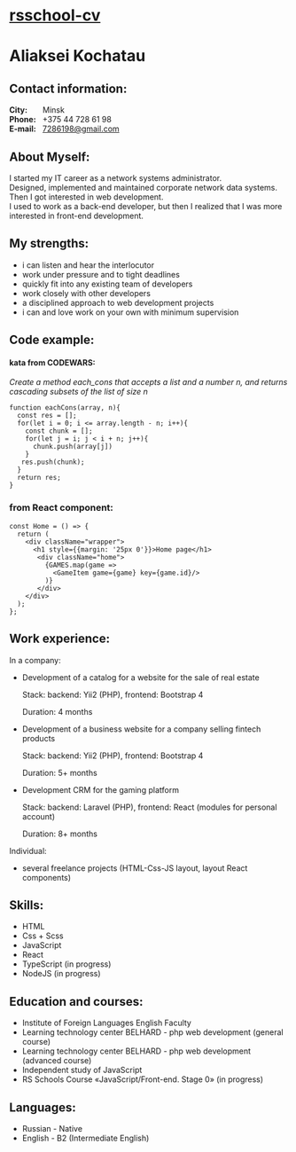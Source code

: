 # [rsschool-cv](https://groot-0320.github.io/rsschool-cv/cv)

# Aliaksei Kochatau

## Contact information:

**City:** &nbsp;&nbsp;&nbsp;&nbsp;&nbsp;&nbsp;Minsk<br/>
**Phone:** &nbsp;&nbsp;+375 44 728 61 98<br/>
**E-mail:** &nbsp;&nbsp;7286198@gmail.com


## About Myself:

I started my IT career as a network systems administrator.<br/>
Designed, implemented and maintained corporate network data systems.
Then I got interested in web development.<br/>
I used to work as a back-end developer, but then I realized that I was more interested
in front-end development.

## My strengths:

- i can listen and hear the interlocutor
- work under pressure and to tight deadlines
- quickly fit into any existing team of developers
- work closely with other developers
- a disciplined approach to web development projects
- i can and love work on your own with minimum supervision

## Code example:

#### kata from CODEWARS:

*Create a method each_cons that accepts a list and a number n, and returns cascading
subsets of the list of size n*

```
function eachCons(array, n){
  const res = [];
  for(let i = 0; i <= array.length - n; i++){
    const chunk = [];
    for(let j = i; j < i + n; j++){
      chunk.push(array[j])
    }
   res.push(chunk);
  }
  return res;
}
```
### from React component:

```
const Home = () => {
  return (
    <div className="wrapper">
      <h1 style={{margin: '25px 0'}}>Home page</h1>
       <div className="home">
         {GAMES.map(game =>
           <GameItem game={game} key={game.id}/>
         )}
       </div>
    </div>
  );
};

```

## Work experience:
In a company:
- Development of a catalog for a website for the sale of real estate

  Stack: backend: Yii2 (PHP), frontend: Bootstrap 4

  Duration: 4 months


- Development of a business website for a company selling fintech products

  Stack: backend: Yii2 (PHP), frontend: Bootstrap 4

  Duration: 5+ months


- Development CRM for the gaming platform

  Stack: backend: Laravel (PHP), frontend: React (modules for personal account)

  Duration: 8+ months

Individual:

- several freelance projects (HTML-Css-JS layout, layout React components)


## Skills:

- HTML
- Css + Scss
- JavaScript
- React
- TypeScript (in progress)
- NodeJS (in progress)


## Education and courses:

- Institute of Foreign Languages English Faculty
- Learning technology center BELHARD - php web development (general course)
- Learning technology center BELHARD - php web development (advanced course)
- Independent study of JavaScript
- RS Schools Course «JavaScript/Front-end. Stage 0» (in progress)

## Languages:

- Russian - Native
- English - B2 (Intermediate English)

